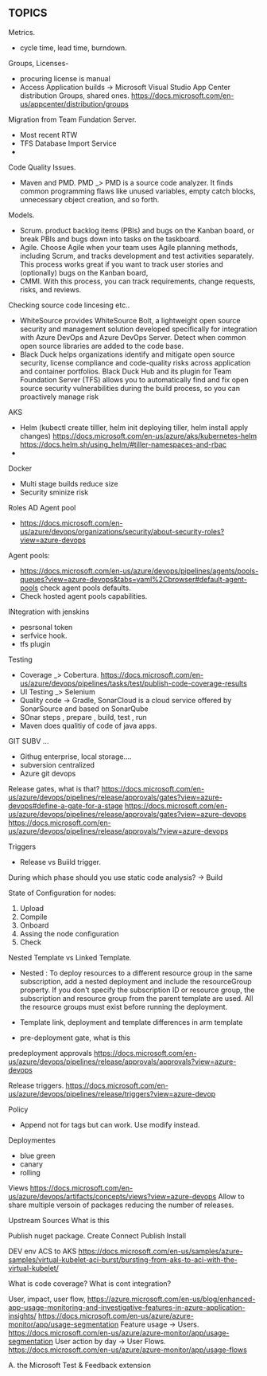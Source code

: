 ## TOPICS ##

Metrics.

- cycle time, lead time, burndown.

Groups, Licenses-
- procuring license is manual
- Access Application builds -> Microsoft Visual Studio App Center distribution Groups, shared ones. https://docs.microsoft.com/en-us/appcenter/distribution/groups



Migration from Team Fundation Server.
- Most recent RTW
- TFS Database Import Service
- 

Code Quality Issues.
- Maven and PMD. PMD _> PMD is a source code analyzer. It finds common programming flaws like unused variables, empty catch blocks, unnecessary object creation, and so forth.

Models.
- Scrum. product backlog items (PBIs) and bugs on the Kanban board, or break PBIs and bugs down into tasks on the taskboard.
- Agile. Choose Agile when your team uses Agile planning methods, including Scrum, and tracks development and test activities separately. This process works great if you want to track user stories and (optionally) bugs on the Kanban board,
- CMMI. With this process, you can track requirements, change requests, risks, and reviews.

Checking source code lincesing etc..
- WhiteSource provides WhiteSource Bolt, a lightweight open source security and management solution developed specifically for integration with Azure DevOps and Azure DevOps Server.  Detect when common open source libraries are added to the code base.
- Black Duck helps organizations identify and mitigate open source security, license compliance and code-quality risks across application and container portfolios.
Black Duck Hub and its plugin for Team Foundation Server (TFS) allows you to automatically find and fix open source security vulnerabilities during the build process, so you can proactively manage risk

AKS
- Helm  (kubectl create tilller, helm init deploying tiller, helm install apply changes) https://docs.microsoft.com/en-us/azure/aks/kubernetes-helm https://docs.helm.sh/using_helm/#tiller-namespaces-and-rbac
- 

Docker
- Multi stage builds reduce size
- Security sminize risk

Roles AD Agent pool
- https://docs.microsoft.com/en-us/azure/devops/organizations/security/about-security-roles?view=azure-devops

Agent pools:
- https://docs.microsoft.com/en-us/azure/devops/pipelines/agents/pools-queues?view=azure-devops&tabs=yaml%2Cbrowser#default-agent-pools check agent pools defaults.
- Check hosted agent pools capabilities.

INtegration with jenskins
- pesrsonal token 
- serfvice hook.
- tfs plugin

Testing 
- Coverage _> Cobertura. https://docs.microsoft.com/en-us/azure/devops/pipelines/tasks/test/publish-code-coverage-results
- UI Testing _> Selenium
- Quality code -> Gradle, SonarCloud is a cloud service offered by SonarSource and based on SonarQube
- SOnar steps , prepare , build, test , run
- Maven does qualitiy of code of java apps.

GIT SUBV ...
- Githug enterprise, local storage....
- subversion centralized
- Azure git devops 

Release gates, what is that?
https://docs.microsoft.com/en-us/azure/devops/pipelines/release/approvals/gates?view=azure-devops#define-a-gate-for-a-stage
https://docs.microsoft.com/en-us/azure/devops/pipelines/release/approvals/gates?view=azure-devops
https://docs.microsoft.com/en-us/azure/devops/pipelines/release/approvals/?view=azure-devops

Triggers
- Release vs Buiild trigger.

During which phase should you use static code analysis? -> Build

State of Configuration for nodes:
1. Upload
2. Compile
3. Onboard
4. Assing the node configuration
5. Check

Nested Template vs Linked Template.
- Nested : To deploy resources to a different resource group in the same subscription, add a nested deployment and include the resourceGroup property. If you don't specify the subscription ID or resource group, the subscription and resource group from the parent template are used. All the resource groups must exist before running the deployment.
- Template link, deployment and template differences in arm template


- pre-deployment gate, what is this

predeployment approvals
https://docs.microsoft.com/en-us/azure/devops/pipelines/release/approvals/approvals?view=azure-devops


Release triggers.
https://docs.microsoft.com/en-us/azure/devops/pipelines/release/triggers?view=azure-devop

Policy 
- Append not for tags but can work. Use modify instead.


Deploymentes
- blue green
- canary
- rolling 


Views
https://docs.microsoft.com/en-us/azure/devops/artifacts/concepts/views?view=azure-devops
Allow to share multiple versoin of packages reducing the number of releases.

Upstream Sources
What is this

Publish nuget package.
Create
Connect
Publish
Install


DEV env ACS to AKS
https://docs.microsoft.com/en-us/samples/azure-samples/virtual-kubelet-aci-burst/bursting-from-aks-to-aci-with-the-virtual-kubelet/

What is code coverage? 
What is cont integration? 


User, impact, user flow,
https://azure.microsoft.com/en-us/blog/enhanced-app-usage-monitoring-and-investigative-features-in-azure-application-insights/
https://docs.microsoft.com/en-us/azure/azure-monitor/app/usage-segmentation
Feature usage -> Users. https://docs.microsoft.com/en-us/azure/azure-monitor/app/usage-segmentation
User action by day -> User Flows. https://docs.microsoft.com/en-us/azure/azure-monitor/app/usage-flows

A. the Microsoft Test & Feedback extension

